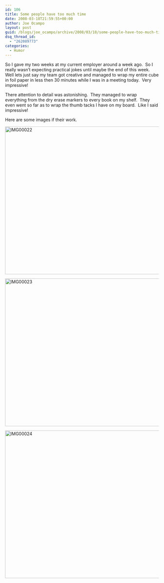 ```yaml
---
id: 106
title: Some people have too much time
date: 2008-03-18T21:59:55+00:00
author: Joe Ocampo
layout: post
guid: /blogs/joe_ocampo/archive/2008/03/18/some-people-have-too-much-time.aspx
dsq_thread_id:
  - "262089773"
categories:
  - Humor
---
```

So I gave my two weeks at my current employer around a week ago.&nbsp; So I really wasn&#8217;t expecting practical jokes until maybe the end of this week.&nbsp; Well lets just say my team got creative and managed to wrap my entire cube in foil paper in less then 30 minutes while I was in a meeting today.&nbsp; Very impressive!

There attention to detail was astonishing.&nbsp; They managed to wrap everything from the dry erase markers to every book on my shelf.&nbsp; They even went so far as to wrap the thumb tacks I have on my board.&nbsp; Like I said impressive!&nbsp; 

Here are some images if their work.

[<img style="border-right: 0px;border-top: 0px;border-left: 0px;border-bottom: 0px" height="484" alt="IMG00022" src="http://lostechies.com/joeocampo/files/2011/03Somepeoplehavetoomuchtime_FBE0/IMG00022_thumb.jpg" width="644" border="0" />](http://lostechies.com/joeocampo/files/2011/03Somepeoplehavetoomuchtime_FBE0/IMG00022_2.jpg) 

[<img style="border-right: 0px;border-top: 0px;border-left: 0px;border-bottom: 0px" height="484" alt="IMG00023" src="http://lostechies.com/joeocampo/files/2011/03Somepeoplehavetoomuchtime_FBE0/IMG00023_thumb.jpg" width="644" border="0" />](http://lostechies.com/joeocampo/files/2011/03Somepeoplehavetoomuchtime_FBE0/IMG00023_2.jpg) 

[<img style="border-right: 0px;border-top: 0px;border-left: 0px;border-bottom: 0px" height="484" alt="IMG00024" src="http://lostechies.com/joeocampo/files/2011/03Somepeoplehavetoomuchtime_FBE0/IMG00024_thumb.jpg" width="644" border="0" />](http://lostechies.com/joeocampo/files/2011/03Somepeoplehavetoomuchtime_FBE0/IMG00024_2.jpg)